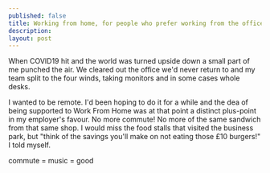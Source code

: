 ```yaml
---
published: false
title: Working from home, for people who prefer working from the office
description: 
layout: post
---
```


When COVID19 hit and the world was turned upside down a small part of me punched the air. We cleared out the office we'd never return to and my team split to the four winds, taking monitors and in some cases whole desks.

I wanted to be remote. I'd been hoping to do it for a while and the
dea of being supported to Work From Home was at that point a distinct plus-point in my employer's favour. No more commute! No more of the same sandwich from that same shop. I would miss the food stalls that visited the business park, but "think of the savings you'll make on not eating those £10 burgers!" I told myself.

commute = music = good



